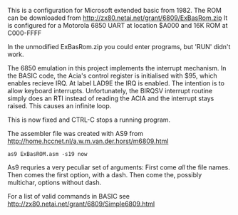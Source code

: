 This is a configuration for Microsoft extended basic from 1982.
The ROM can be downloaded from http://zx80.netai.net/grant/6809/ExBasRom.zip
It is configured for a Motorola 6850 UART at location $A000 and 16K ROM at C000-FFFF

In the unmodified ExBasRom.zip  you could enter programs, but 'RUN' didn't work.

The 6850 emulation in this project implements the interrupt mechanism. In
the BASIC code, the Acia's control register is initialised with $95,
which enables recieve IRQ.  At label LAD9E the IRQ is enabled. The
intention is to allow keyboard interrupts.  Unfortunately, the BIRQSV
interrupt routine simply does an RTI instead of reading the ACIA and
the interrupt stays raised. This causes an infinite loop.

This is now fixed and CTRL-C stops a running program.

The assembler file was created with AS9 from http://home.hccnet.nl/a.w.m.van.der.horst/m6809.html

```
as9 ExBasROM.asm -s19 now
```

As9 requries a very peculiar set of arguments: First come *all* the file names.  Then comes the first option, with a dash. Then come the, possibly multichar, options without dash.

For a list of valid commands in BASIC see http://zx80.netai.net/grant/6809/Simple6809.html
